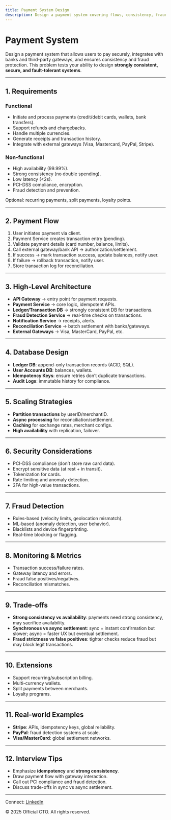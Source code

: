 ```yaml
---
title: Payment System Design
description: Design a payment system covering flows, consistency, fraud prevention, scalability, and trade-offs.
---
```


# Payment System

Design a payment system that allows users to pay securely, integrates with banks and third-party gateways, and ensures consistency and fraud protection. This problem tests your ability to design **strongly consistent, secure, and fault-tolerant systems**.

---

## 1. Requirements

### Functional
- Initiate and process payments (credit/debit cards, wallets, bank transfers).  
- Support refunds and chargebacks.  
- Handle multiple currencies.  
- Generate receipts and transaction history.  
- Integrate with external gateways (Visa, Mastercard, PayPal, Stripe).  

### Non-functional
- High availability (99.99%).  
- Strong consistency (no double spending).  
- Low latency (<2s).  
- PCI-DSS compliance, encryption.  
- Fraud detection and prevention.  

Optional: recurring payments, split payments, loyalty points.

---

## 2. Payment Flow

1. User initiates payment via client.  
2. Payment Service creates transaction entry (pending).  
3. Validate payment details (card number, balance, limits).  
4. Call external gateway/bank API → authorization/settlement.  
5. If success → mark transaction success, update balances, notify user.  
6. If failure → rollback transaction, notify user.  
7. Store transaction log for reconciliation.  

---

## 3. High-Level Architecture

- **API Gateway** → entry point for payment requests.  
- **Payment Service** → core logic, idempotent APIs.  
- **Ledger/Transaction DB** → strongly consistent DB for transactions.  
- **Fraud Detection Service** → real-time checks on transactions.  
- **Notification Service** → receipts, alerts.  
- **Reconciliation Service** → batch settlement with banks/gateways.  
- **External Gateways** → Visa, MasterCard, PayPal, etc.  

---

## 4. Database Design

- **Ledger DB**: append-only transaction records (ACID, SQL).  
- **User Accounts DB**: balances, wallets.  
- **Idempotency Keys**: ensure retries don’t duplicate transactions.  
- **Audit Logs**: immutable history for compliance.  

---

## 5. Scaling Strategies

- **Partition transactions** by userID/merchantID.  
- **Async processing** for reconciliation/settlement.  
- **Caching** for exchange rates, merchant configs.  
- **High availability** with replication, failover.  

---

## 6. Security Considerations

- PCI-DSS compliance (don’t store raw card data).  
- Encrypt sensitive data (at rest + in transit).  
- Tokenization for cards.  
- Rate limiting and anomaly detection.  
- 2FA for high-value transactions.  

---

## 7. Fraud Detection

- Rules-based (velocity limits, geolocation mismatch).  
- ML-based (anomaly detection, user behavior).  
- Blacklists and device fingerprinting.  
- Real-time blocking or flagging.  

---

## 8. Monitoring & Metrics

- Transaction success/failure rates.  
- Gateway latency and errors.  
- Fraud false positives/negatives.  
- Reconciliation mismatches.  

---

## 9. Trade-offs

- **Strong consistency vs availability**: payments need strong consistency, may sacrifice availability.  
- **Synchronous vs async settlement**: sync = instant confirmation but slower; async = faster UX but eventual settlement.  
- **Fraud strictness vs false positives**: tighter checks reduce fraud but may block legit transactions.  

---

## 10. Extensions

- Support recurring/subscription billing.  
- Multi-currency wallets.  
- Split payments between merchants.  
- Loyalty programs.  

---

## 11. Real-world Examples

- **Stripe**: APIs, idempotency keys, global reliability.  
- **PayPal**: fraud detection systems at scale.  
- **Visa/MasterCard**: global settlement networks.  

---

## 12. Interview Tips

- Emphasize **idempotency** and **strong consistency**.  
- Draw payment flow with gateway interaction.  
- Call out PCI compliance and fraud detection.  
- Discuss trade-offs in sync vs async settlement.  

---

<footer>
  <p>Connect: <a href="https://www.linkedin.com/in/ravi-shankar-a725b0225/">LinkedIn</a></p>
  <p>&copy; 2025 Official CTO. All rights reserved.</p>
</footer>
